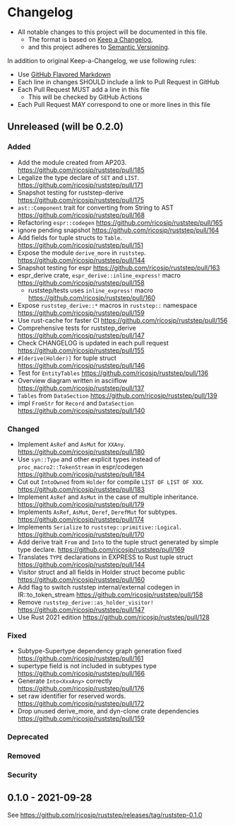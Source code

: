 # Changelog

- All notable changes to this project will be documented in this file.
  - The format is based on [Keep a Changelog](https://keepachangelog.com/en/1.0.0/),
  - and this project adheres to [Semantic Versioning](https://semver.org/spec/v2.0.0.html).

In addition to original Keep-a-Changelog, we use following rules:

- Use [GitHub Flavored Markdown](https://github.github.com/gfm/)
- Each line in changes SHOULD include a link to Pull Request in GitHub
- Each Pull Request MUST add a line in this file
  - This will be checked by GitHub Actions
- Each Pull Request MAY correspond to one or more lines in this file

## Unreleased (will be 0.2.0)

### Added
- Add the module created from AP203. https://github.com/ricosjp/ruststep/pull/185
- Legalize the type declare of `SET` and `LIST`. https://github.com/ricosjp/ruststep/pull/171
- Snapshot testing for ruststep-derive https://github.com/ricosjp/ruststep/pull/175
- `ast::Component` trait for converting from String to AST https://github.com/ricosjp/ruststep/pull/168
- Refactoring `espr::codegen` https://github.com/ricosjp/ruststep/pull/165
- ignore pending snapshot https://github.com/ricosjp/ruststep/pull/164
- Add fields for tuple structs to `Table`. https://github.com/ricosjp/ruststep/pull/151
- Expose the module `derive_more` in `ruststep`. https://github.com/ricosjp/ruststep/pull/144
- Snapshot testing for espr https://github.com/ricosjp/ruststep/pull/163
- espr_derive crate, `espr_derive::inline_express!` macro https://github.com/ricosjp/ruststep/pull/158
  - ruststep/tests uses `inline_express!` macro https://github.com/ricosjp/ruststep/pull/160
- Expose `ruststep_derive::*` macros in `ruststep::` namespace https://github.com/ricosjp/ruststep/pull/159
- Use rust-cache for faster CI https://github.com/ricosjp/ruststep/pull/156
- Comprehensive tests for ruststep_derive https://github.com/ricosjp/ruststep/pull/147
- Check CHANGELOG is updated in each pull request https://github.com/ricosjp/ruststep/pull/155
- `#[derive(Holder)]` for tuple struct https://github.com/ricosjp/ruststep/pull/146
- Test for `EntityTables` https://github.com/ricosjp/ruststep/pull/136
- Overview diagram written in asciiflow https://github.com/ricosjp/ruststep/pull/137
- `Tables` from `DataSection` https://github.com/ricosjp/ruststep/pull/139
- impl `FromStr` for `Record` and `DataSection` https://github.com/ricosjp/ruststep/pull/140

### Changed
- Implement `AsRef` and `AsMut` for `XXAny`. https://github.com/ricosjp/ruststep/pull/180
- Use `syn::Type` and other explicit types instead of `proc_macro2::TokenStream` in espr/codegen https://github.com/ricosjp/ruststep/pull/184
- Cut out `IntoOwned` from `Holder` for compile `LIST OF LIST OF XXX`. https://github.com/ricosjp/ruststep/pull/183
- Implement `AsRef` and `AsMut` in the case of multiple inheritance. https://github.com/ricosjp/ruststep/pull/179
- Implements `AsRef`, `AsMut`, `Deref`, `DerefMut` for subtypes. https://github.com/ricosjp/ruststep/pull/174
- Implements `Serialize` to `ruststep::primitive::Logical`. https://github.com/ricosjp/ruststep/pull/170
- Add derive trait `From` and `Into` to the tuple struct generated by simple type declare. https://github.com/ricosjp/ruststep/pull/169
- Translates `TYPE` declarations in EXPRESS to Rust tuple struct https://github.com/ricosjp/ruststep/pull/144
- Visitor struct and all fields in Holder struct become public https://github.com/ricosjp/ruststep/pull/160
- Add flag to switch ruststep internal/external codegen in IR::to_token_stream https://github.com/ricosjp/ruststep/pull/158
- Remove `ruststep_derive::as_holder_visitor!` https://github.com/ricosjp/ruststep/pull/147
- Use Rust 2021 edition https://github.com/ricosjp/ruststep/pull/128

### Fixed
- Subtype-Supertype dependency graph generation fixed https://github.com/ricosjp/ruststep/pull/161
- supertype field is not included in subtypes type https://github.com/ricosjp/ruststep/pull/166
- Generate `Into<XxxAny>` correctly https://github.com/ricosjp/ruststep/pull/176
- set raw identifier for reserved words. https://github.com/ricosjp/ruststep/pull/172
- Drop unused derive_more, and dyn-clone crate dependencies https://github.com/ricosjp/ruststep/pull/159

### Deprecated
### Removed
### Security

## 0.1.0 - 2021-09-28

See https://github.com/ricosjp/ruststep/releases/tag/ruststep-0.1.0
